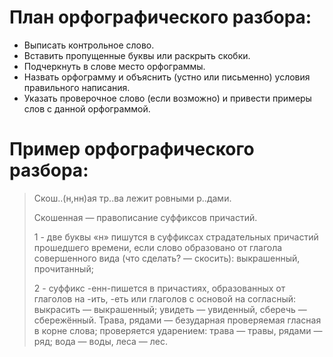 # План орфографического разбора:

 - Выписать контрольное слово.
 - Вставить пропущенные буквы или раскрыть скобки.
 - Подчеркнуть в слове место орфограммы.
 - Назвать орфограмму и объяснить (устно или письменно) условия правильного написания.
 - Указать проверочное слово (если возможно) и привести примеры слов с данной орфограммой.

# Пример орфографического разбора:

> Скош..(н,нн)ая тр..ва лежит ровными р..дами.
> 
> Скошенная — правописание суффиксов причастий.
> 
> 1 - две буквы «н» пишутся в суффиксах страдательных причастий прошедшего времени, если слово образовано от глагола совершенного вида (что сделать? — скосить): выкрашенный, прочитанный;
> 
> 2 - суффикс -енн-пишется в причастиях, образованных от глаголов на -ить, -еть или глаголов с основой на согласный: выкрасить — выкрашенный; увидеть — увиденный, сберечь — сбережённый.
> Трава, рядами — безударная проверяемая гласная в корне слова; проверяется ударением: трава — травы, рядами — ряд; вода — воды, леса — лес.
